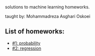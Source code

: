 <p>solutions to machine learning homeworks.</p>
<p>taught by: Mohammadreza Asghari Oskoei</p>
<h2>List of homeworks:</h2>
<ul>
<li><a href="https://github.com/naweedashraf/ML-homeworks/tree/main/1">#1: probability</a></li>
<li><a href="https://github.com/naweedashraf/ML-homeworks/tree/main/2">#2: regression</a></li>
</ul>